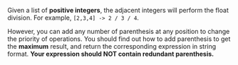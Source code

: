 Given a list of **positive integers**, the adjacent integers will perform the float division. For example, `[2,3,4] -> 2 / 3 / 4`.

However, you can add any number of parenthesis at any position to change the priority of operations. You should find out how to add parenthesis to get the **maximum** result, and return the corresponding expression in string format. **Your expression should NOT contain redundant parenthesis.**